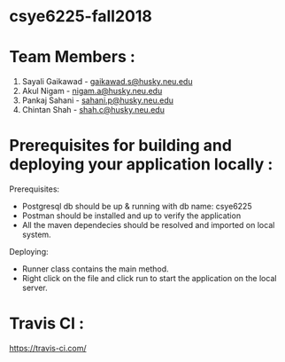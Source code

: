 # csye6225-fall2018

# Team Members :
1. Sayali Gaikawad  -   gaikawad.s@husky.neu.edu
2. Akul Nigam       -   nigam.a@husky.neu.edu
3. Pankaj Sahani    -   sahani.p@husky.neu.edu
4. Chintan Shah     -   shah.c@husky.neu.edu

# Prerequisites for building and deploying your application locally :
Prerequisites:
- Postgresql db should be up & running with db name: csye6225
- Postman should be installed and up to verify the application
- All the maven dependecies should be resolved and imported on local system.

Deploying:
- Runner class contains the main method.
- Right click on the file and click run to start the application on the local server.

# Travis CI :
https://travis-ci.com/
